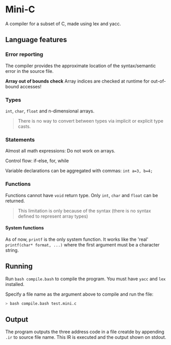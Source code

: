 # Mini-C

A compiler for a subset of C, made using lex and yacc.

## Language features

### Error reporting

The compiler provides the approximate location of the syntax/semantic error in the source file.

**Array out of bounds check**
Array indices are checked at runtime for out-of-bound accesses!

### Types

`int`, `char`, `float` and n-dimensional arrays.

> There is no way to convert between types via implicit or explicit type casts.

### Statements

Almost all math expressions: Do not work on arrays.

Control flow: if-else, for, while

Variable declarations can be aggregated with commas: `int a=3, b=4;`

### Functions

Functions cannot have `void` return type. Only `int`, `char` and `float` can be returned.

> This limitation is only because of the syntax (there is no syntax defined to represent array types)

#### System functions

As of now, `printf` is the only system function. It works like the 'real' `printf(char* format, ...)` where the first argument must be a character string.

## Running

Run `bash compile.bash` to compile the program. You must have `yacc` and `lex` installed.

Specify a file name as the argument above to compile and run the file:

```bash
> bash compile.bash test.mini.c
```

## Output

The program outputs the three address code in a file creatde by appending `.ir` to source file name. This IR is executed and the output shown on stdout.

